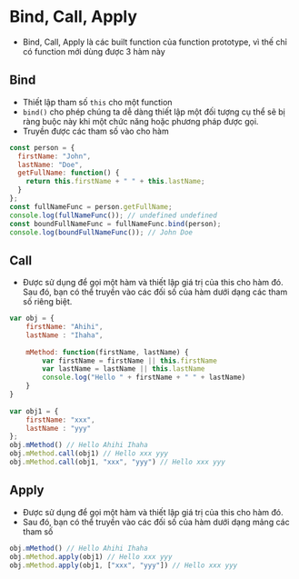 # Bind, Call, Apply
- Bind, Call, Apply là các built function của function prototype, vì thế chỉ có function mới dùng được 3 hàm này
## Bind
- Thiết lập tham số `this` cho một function
- `bind()` cho phép chúng ta dễ dàng thiết lập một đối tượng cụ thể sẽ bị ràng buộc này khi một chức năng hoặc phương pháp được gọi.
- Truyền được các tham số vào cho hàm
```js
const person = {
  firstName: "John",
  lastName: "Doe",
  getFullName: function() {
    return this.firstName + " " + this.lastName;
  }
};
const fullNameFunc = person.getFullName;
console.log(fullNameFunc()); // undefined undefined
const boundFullNameFunc = fullNameFunc.bind(person);
console.log(boundFullNameFunc()); // John Doe
```
## Call
- Được sử dụng để gọi một hàm và thiết lập giá trị của this cho hàm đó. Sau đó, bạn có thể truyền vào các đối số của hàm dưới dạng các tham số riêng biệt.
```js
var obj = {
    firstName: "Ahihi",
    lastName : "Ihaha",
 
    mMethod: function(firstName, lastName) {
        var firstName = firstName || this.firstName
        var lastName = lastName || this.lastName
        console.log("Hello " + firstName + " " + lastName)
    }
}
 
var obj1 = {
    firstName: "xxx",
    lastName : "yyy"
};
obj.mMethod() // Hello Ahihi Ihaha
obj.mMethod.call(obj1) // Hello xxx yyy
obj.mMethod.call(obj1, "xxx", "yyy") // Hello xxx yyy
```
## Apply
- Được sử dụng để gọi một hàm và thiết lập giá trị của this cho hàm đó. 
- Sau đó, bạn có thể truyền vào các đối số của hàm dưới dạng mảng các tham số
```js
obj.mMethod() // Hello Ahihi Ihaha
obj.mMethod.apply(obj1) // Hello xxx yyy
obj.mMethod.apply(obj1, ["xxx", "yyy"]) // Hello xxx yyy
```